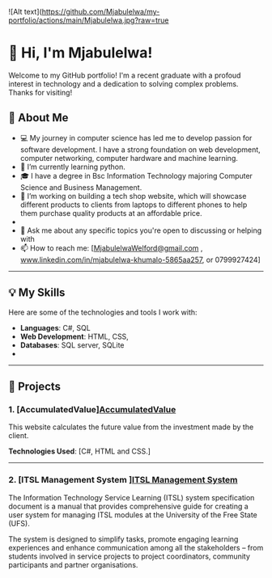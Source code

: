 ![Alt text](https://github.com/Mjabulelwa/my-portfolio/actions/main/Mjabulelwa.jpg?raw=true
# 👋 Hi, I'm Mjabulelwa!

Welcome to my GitHub portfolio! I'm a recent graduate with a profoud interest in technology and a dedication to solving complex problems. Thanks for visiting!

## 🚀 About Me

- 💻 My journey in computer science has led me to develop passion for software development. I have a strong foundation on web development, computer networking, computer hardware and machine learning.
- 🌱 I’m currently learning python.
- 🎓 I have a degree in Bsc Information Technology majoring Computer Science and Business Management.
- 🔭 I’m working on building a tech shop website, which will showcase different products to clients from laptops to different phones to help them purchase quality products at an affordable price.
-   
- 💬 Ask me about any specific topics you're open to discussing or helping with
- 📫 How to reach me: [MjabulelwaWelford@gmail.com
, www.linkedin.com/in/mjabulelwa-khumalo-5865aa257, or 0799927424]

---

## 💡 My Skills

Here are some of the technologies and tools I work with:

- **Languages**: C#, SQL
- **Web Development**: HTML, CSS,
- **Databases**: SQL server, SQLite
- 
---

## 🔧 Projects

### 1. [AccumulatedValue]<a href="https://github.com/Mjabulelwa/Accumulated-Value/tree/main/AccumulatedValue">AccumulatedValue</a>
This website calculates the future value from the investment 
made by the client. 

**Technologies Used**: [C#, HTML and CSS.]

---

### 2. [ITSL Management System ]<a href="https://github.com/Mjabulelwa/ITSL-Management-System/blob/main/ITSL%20Management%20system.pdf">ITSL Management System</a>
The Information Technology Service Learning (ITSL) system specification 
document is a manual that provides comprehensive guide for creating a user 
system for managing ITSL modules at the University of the Free State (UFS).  

The system is designed to simplify tasks, promote engaging learning 
experiences and enhance communication among all the stakeholders – from 
students involved in service projects to project coordinators, community 
participants and partner organisations.
